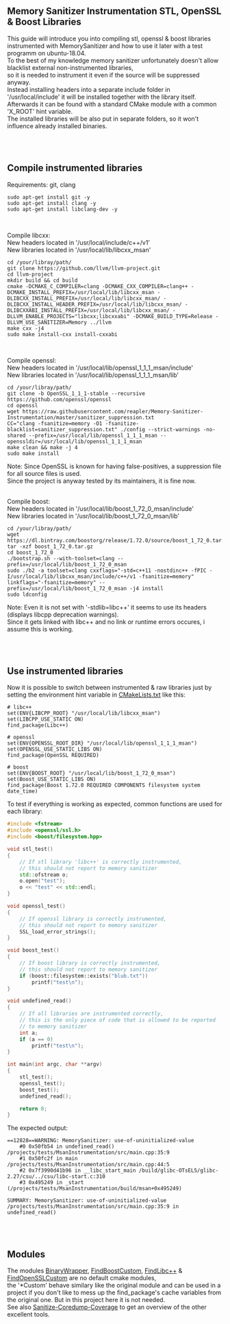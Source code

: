 ##  Memory Sanitizer Instrumentation STL, OpenSSL & Boost Libraries

  

This guide will introduce you into compiling stl, openssl & boost libraries instrumented with MemorySanitizer and how to use it later with a test programm on ubuntu-18.04.<br>
To the best of my knowledge memory sanitizer unfortunately doesn't allow blacklist external non-instrumented libraries,<br>
so it is needed to instrument it even if the source will be suppressed anyway.<br>
Instead installing headers into a separate include folder in '/usr/local/include' it will be installed together with the library itself.<br>
Afterwards it can be found with a standard CMake module with a common 'X_ROOT' hint variable.<br>
The installed libraries will be also put in separate folders, so it won't influence already installed binaries.

<br>
<br>

## Compile instrumented libraries


Requirements: git, clang
````
sudo apt-get install git -y
sudo apt-get install clang -y
sudo apt-get install libclang-dev -y
````
<br>

Compile libcxx:
<br>
New headers located in '/usr/local/include/c++/v1'
<br>
New libraries located in '/usr/local/lib/libcxx_msan'
```
cd /your/libray/path/
git clone https://github.com/llvm/llvm-project.git
cd llvm-project
mkdir build && cd build
cmake -DCMAKE_C_COMPILER=clang -DCMAKE_CXX_COMPILER=clang++ -DCMAKE_INSTALL_PREFIX=/usr/local/lib/libcxx_msan -DLIBCXX_INSTALL_PREFIX=/usr/local/lib/libcxx_msan/ -DLIBCXX_INSTALL_HEADER_PREFIX=/usr/local/lib/libcxx_msan/ -DLIBCXXABI_INSTALL_PREFIX=/usr/local/lib/libcxx_msan/ -DLLVM_ENABLE_PROJECTS="libcxx;libcxxabi" -DCMAKE_BUILD_TYPE=Release -DLLVM_USE_SANITIZER=Memory ../llvm
make cxx -j4
sudo make install-cxx install-cxxabi
```

<br>

Compile openssl:
<br>
New headers located in '/usr/local/lib/openssl_1_1_1_msan/include'
<br>
New libraries located in '/usr/local/lib/openssl_1_1_1_msan/lib'
```
cd /your/libray/path/
git clone -b OpenSSL_1_1_1-stable --recursive https://github.com/openssl/openssl
cd openssl
wget https://raw.githubusercontent.com/reapler/Memory-Sanitizer-Instrumentation/master/sanitizer_suppression.txt
CC="clang -fsanitize=memory -O1 -fsanitize-blacklist=sanitizer_suppression.txt" ./config --strict-warnings -no-shared --prefix=/usr/local/lib/openssl_1_1_1_msan --openssldir=/usr/local/lib/openssl_1_1_1_msan
make clean && make -j 4
sudo make install
```
Note: Since OpenSSL is known for having false-positives, a suppression file for all source files is used.<br>
Since the project is anyway tested by its maintainers, it is fine now.
<br>
<br>

Compile boost:
<br>
New headers located in '/usr/local/lib/boost_1_72_0_msan/include'
<br>
New libraries located in '/usr/local/lib/boost_1_72_0_msan/lib'
```
cd /your/libray/path/
wget https://dl.bintray.com/boostorg/release/1.72.0/source/boost_1_72_0.tar.gz
tar -xzf boost_1_72_0.tar.gz
cd boost_1_72_0
./bootstrap.sh --with-toolset=clang --prefix=/usr/local/lib/boost_1_72_0_msan
sudo ./b2 -a toolset=clang cxxflags="-std=c++11 -nostdinc++ -fPIC -I/usr/local/lib/libcxx_msan/include/c++/v1 -fsanitize=memory" linkflags="-fsanitize=memory" --prefix=/usr/local/lib/boost_1_72_0_msan -j4 install
sudo ldconfig
```
Note: Even it is not set with '-stdlib=libc++' it seems to use its headers (displays libcpp deprecation warnings).<br>
Since it gets linked with libc++ and no link or runtime errors occures, i assume this is working.

<br>
<br>

## Use instrumented libraries

Now it is possible to switch between instrumented & raw libraries just by setting the environment hint variable in  [CMakeLists.txt](https://github.com/reapler/Memory-Sanitizer-Instrumentation/blob/master/CMakeLists.txt#L11) like this:
```
# libc++
set(ENV{LIBCPP_ROOT} "/usr/local/lib/libcxx_msan")
set(LIBCPP_USE_STATIC ON)
find_package(Libc++)

# openssl
set(ENV{OPENSSL_ROOT_DIR} "/usr/local/lib/openssl_1_1_1_msan")
set(OPENSSL_USE_STATIC_LIBS ON)
find_package(OpenSSL REQUIRED)

# boost
set(ENV{BOOST_ROOT} "/usr/local/lib/boost_1_72_0_msan")
set(Boost_USE_STATIC_LIBS ON)
find_package(Boost 1.72.0 REQUIRED COMPONENTS filesystem system date_time)
```

To test if everything is working as expected, common functions are used for each library:
```cpp
#include <fstream>
#include <openssl/ssl.h>
#include <boost/filesystem.hpp>

void stl_test()
{
    // If stl library 'libc++' is correctly instrumented,
    // this should not report to memory sanitizer
    std::ofstream o;
    o.open("test");
    o << "test" << std::endl;
}

void openssl_test()
{
    // If openssl library is correctly instrumented,
    // this should not report to memory sanitizer
    SSL_load_error_strings();
}

void boost_test()
{
    // If boost library is correctly instrumented,
    // this should not report to memory sanitizer
    if (boost::filesystem::exists("blub.txt"))
        printf("test\n");
}

void undefined_read()
{
    // If all libraries are instrumented correctly,
    // this is the only piece of code that is allowed to be reported
    // to memory sanitizer
    int a;
    if (a == 0)
        printf("test\n");
}

int main(int argc, char **argv)
{
    stl_test();
    openssl_test();
    boost_test();
    undefined_read();

    return 0;
}
```

The expected output:
```
==12828==WARNING: MemorySanitizer: use-of-uninitialized-value
    #0 0x50fb54 in undefined_read() /projects/tests/MsanInstrumentation/src/main.cpp:35:9
    #1 0x50fc2f in main /projects/tests/MsanInstrumentation/src/main.cpp:44:5
    #2 0x7f3990d41b96 in __libc_start_main /build/glibc-OTsEL5/glibc-2.27/csu/../csu/libc-start.c:310
    #3 0x495249 in _start (/projects/tests/MsanInstrumentation/build/msan+0x495249)

SUMMARY: MemorySanitizer: use-of-uninitialized-value /projects/tests/MsanInstrumentation/src/main.cpp:35:9 in undefined_read()
```

<br>
<br>

## Modules

The modules [BinaryWrapper](https://github.com/reapler/Memory-Sanitizer-Instrumentation/blob/master/cmake/BinaryWrapper.cmake), [FindBoostCustom](https://github.com/reapler/Memory-Sanitizer-Instrumentation/blob/master/cmake/FindBoostCustom.cmake), [FindLibc++](https://github.com/reapler/Memory-Sanitizer-Instrumentation/blob/master/cmake/FindLibc%2B%2B.cmake) & [FindOpenSSLCustom](https://github.com/reapler/Memory-Sanitizer-Instrumentation/blob/master/cmake/FindOpenSSLCustom.cmake) are no default cmake modules,<br>the '*Custom' behave similary like the original module and can be used
in a project if you don't like to mess up the find_package's cache variables from the original one. But in this project here it is not needed.<br>
See also [Sanitize-Coredump-Coverage](https://github.com/reapler/Sanitize-Coredump-Coverage) to get an overview of the other excellent tools.
